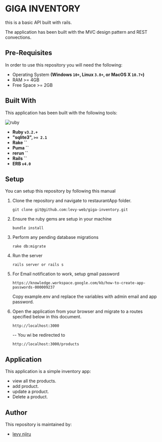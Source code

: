# GIGA INVENTORY

this is a basic API built with rails.

The application has been built with the MVC design pattern and REST convections.


## Pre-Requisites
In order to use this repository you will need the following:



- Operating System **(Windows `10+`, Linux `3.8+`, or MacOS X `10.7+`)**
- RAM >= 4GB
- Free Space >= 2GB

## Built With
This application has been built with the following tools:

![ruby](https://img.shields.io/badge/Ruby-CC342D?style=for-the-badge&logo=ruby&logoColor=white)


- **Ruby `v3.2.+`**
- **"sqlite3",  `>= 2.1`**
- **Rake ``**
- **Puma ``**
- **rerun ``**
- **Rails ``**
- **ERB `v4.0`**

## Setup
You can setup this repository by following this manual

1. Clone the repository and navigate to restaurantApp folder.
    ```{shell}
   git clone git@github.com:levy-web/giga-inventory.git
   ```
2. Ensure the ruby gems are setup in your machine
    ```{shell}
   bundle install
   ```


4. Perform any pending database migrations
   ```{shell}
   rake db:migrate
   ```

6. Run the server
    ```{shell}
    rails server or rails s 
    ```

7. For Email notification to work, setup gmail password
    ```
    https://knowledge.workspace.google.com/kb/how-to-create-app-passwords-000009237
    ```
    Copy example.env and replace the variables with admin email and app password.

8. Open the application from your browser and migrate to a routes specified below in this document.

    ```
   http://localhost:3000
   ```
   -- You wi be redirected to 

   ```
   http://localhost:3000/products
   ```
   
## Application
This application is a simple inventory app:

- view all the products.
- add product.
- update a product.
- Delete a product.

## Author
This repository is maintained by:

- [levy njiru](https://github.com/levy-web) 

